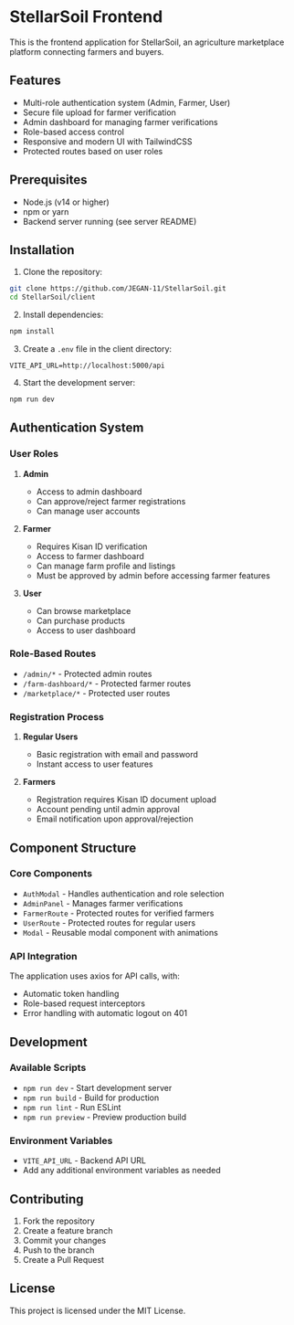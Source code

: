 # StellarSoil Frontend

This is the frontend application for StellarSoil, an agriculture marketplace platform connecting farmers and buyers.

## Features

- Multi-role authentication system (Admin, Farmer, User)
- Secure file upload for farmer verification
- Admin dashboard for managing farmer verifications
- Role-based access control
- Responsive and modern UI with TailwindCSS
- Protected routes based on user roles

## Prerequisites

- Node.js (v14 or higher)
- npm or yarn
- Backend server running (see server README)

## Installation

1. Clone the repository:
```bash
git clone https://github.com/JEGAN-11/StellarSoil.git
cd StellarSoil/client
```

2. Install dependencies:
```bash
npm install
```

3. Create a `.env` file in the client directory:
```env
VITE_API_URL=http://localhost:5000/api
```

4. Start the development server:
```bash
npm run dev
```

## Authentication System

### User Roles

1. **Admin**
   - Access to admin dashboard
   - Can approve/reject farmer registrations
   - Can manage user accounts

2. **Farmer**
   - Requires Kisan ID verification
   - Access to farmer dashboard
   - Can manage farm profile and listings
   - Must be approved by admin before accessing farmer features

3. **User**
   - Can browse marketplace
   - Can purchase products
   - Access to user dashboard

### Role-Based Routes

- `/admin/*` - Protected admin routes
- `/farm-dashboard/*` - Protected farmer routes
- `/marketplace/*` - Protected user routes

### Registration Process

1. **Regular Users**
   - Basic registration with email and password
   - Instant access to user features

2. **Farmers**
   - Registration requires Kisan ID document upload
   - Account pending until admin approval
   - Email notification upon approval/rejection

## Component Structure

### Core Components

- `AuthModal` - Handles authentication and role selection
- `AdminPanel` - Manages farmer verifications
- `FarmerRoute` - Protected routes for verified farmers
- `UserRoute` - Protected routes for regular users
- `Modal` - Reusable modal component with animations

### API Integration

The application uses axios for API calls, with:
- Automatic token handling
- Role-based request interceptors
- Error handling with automatic logout on 401

## Development

### Available Scripts

- `npm run dev` - Start development server
- `npm run build` - Build for production
- `npm run lint` - Run ESLint
- `npm run preview` - Preview production build

### Environment Variables

- `VITE_API_URL` - Backend API URL
- Add any additional environment variables as needed

## Contributing

1. Fork the repository
2. Create a feature branch
3. Commit your changes
4. Push to the branch
5. Create a Pull Request

## License

This project is licensed under the MIT License.
